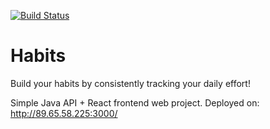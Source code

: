 [![Build Status](http://89.65.58.225:8000/buildStatus/icon?job=Habits)](http://89.65.58.225:8000/job/Habits/)
# Habits

Build your habits by consistently tracking your daily effort!

Simple Java API + React frontend web project.
Deployed on: http://89.65.58.225:3000/
